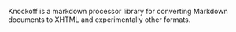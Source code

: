 Knockoff is a
markdown processor library for converting Markdown documents to XHTML and
experimentally other formats.
